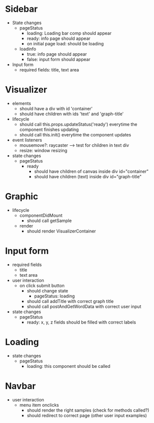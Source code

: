 # Sidebar
- State changes
    - pageStatus
    	- loading: Loading bar comp should appear
    	- ready: info page should appear
    	- on initial page load: should be loading
    - loadinfo
    	- true: info page should appear
    	- false: input form should appear
- Input form
	- required fields: title, text area

# Visualizer
- elements
	- should have a div with id 'container'
	- should have children with ids 'text' and 'graph-title'
- lifecycle
	- should call this.props.updateStatus('ready') everytime the component finishes updating
	- should call this.init() everytime the component updates
- event listeners
	- mousemove?: raycaster --> test for children in text div
	- resize: window resizing
- state changes
	- pageStatus
		- ready
			- should have children of canvas inside div id="container"
			- should have children (text) inside div id="graph-title"

# Graphic
- lifecycle
	- componentDidMount
		- should call getSample
	- render
		- should render VisualizerContainer

# Input form
- required fields
	- title
	- text area
- user interaction
	- on click submit button
		- should change state 
			- pageStatus: loading
		- should call addTitle with correct graph title
		- should call postAndGetWordData with correct user input
- state changes
	- pageStatus
		- ready: x, y, z fields should be filled with correct labels

# Loading
- state changes
	- pageStatus
		- loading: this component should be called

# Navbar
- user interaction
	- menu item onclicks
		- should render the right samples (check for methods called?)
		- should redirect to correct page (other user input examples)
